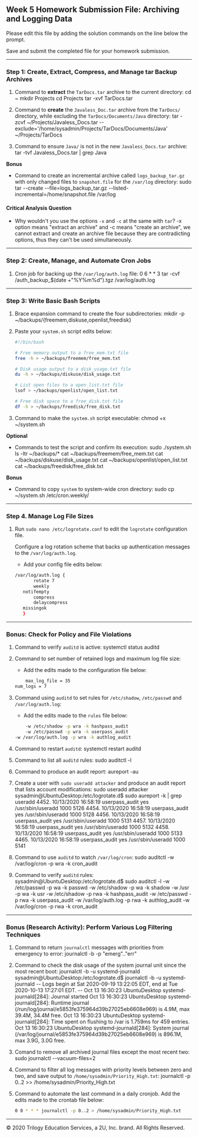 ## Week 5 Homework Submission File: Archiving and Logging Data

Please edit this file by adding the solution commands on the line below the prompt.

Save and submit the completed file for your homework submission.

---

### Step 1: Create, Extract, Compress, and Manage tar Backup Archives

1. Command to **extract** the `TarDocs.tar` archive to the current directory:
	cd ~
	mkdir Projects
	cd Projects 
	tar -xvf TarDocs.tar

2. Command to **create** the `Javaless_Doc.tar` archive from the `TarDocs/` directory, while excluding the `TarDocs/Documents/Java` directory:
	tar -zcvf ~/Projects/Javaless_Docs.tar --exclude='/home/sysadmin/Projects/TarDocs/Documents/Java' ~/Projects/TarDocs

3. Command to ensure `Java/` is not in the new `Javaless_Docs.tar` archive:
	tar -tvf Javaless_Docs.tar | grep Java

**Bonus** 
- Command to create an incremental archive called `logs_backup_tar.gz` with only changed files to `snapshot.file` for the `/var/log` directory:
	 sudo tar --create --file=logs_backup_tar.gz --listed-incremental=/home/snapshot.file /var/log


#### Critical Analysis Question

- Why wouldn't you use the options `-x` and `-c` at the same with `tar`?
-x option means "extract an archive" and -c means "create an archive", we cannot extract and create an archive file because they are contradicting options, thus they can't be used simultaneously.

---

### Step 2: Create, Manage, and Automate Cron Jobs

1. Cron job for backing up the `/var/log/auth.log` file:
0 6 * * 3 tar -cvf /auth_backup_$(date +"%Y%m%d").tgz /var/log/auth.log 

---

### Step 3: Write Basic Bash Scripts

1. Brace expansion command to create the four subdirectories:
	mkdir -p  ~/backups/{freemem,diskuse,openlist,freedisk}

2. Paste your `system.sh` script edits below:

    ```bash
    #!/bin/bash

	# Free memory output to a free_mem.txt file
	free -h > ~/backups/freemem/free_mem.txt

	# Disk usage output to a disk_usage.txt file
	du -h > ~/backups/diskuse/disk_usage.txt

	# List open files to a open_list.txt file
	lsof > ~/backups/openlist/open_list.txt

	# Free disk space to a free_disk.txt file
	df -h > ~/backups/freedisk/free_disk.txt
    ```

3. Command to make the `system.sh` script executable:
	 chmod +x ~/system.sh

**Optional**
- Commands to test the script and confirm its execution:
	sudo ./system.sh
	ls -ltr ~/backups/*
	cat ~/backups/freemem/free_mem.txt
	cat ~/backups/diskuse/disk_usage.txt
	cat ~/backups/openlist/open_list.txt
	cat ~/backups/freedisk/free_disk.txt

**Bonus**
- Command to copy `system` to system-wide cron directory:
	sudo cp ~/system.sh /etc/cron.weekly/
---

### Step 4. Manage Log File Sizes
 
1. Run `sudo nano /etc/logrotate.conf` to edit the `logrotate` configuration file. 

    Configure a log rotation scheme that backs up authentication messages to the `/var/log/auth.log`.

    - Add your config file edits below:

    ```bash
    /var/log/auth.log {
           rotate 7
           weekly
 	   notifempty
           compress
           delaycompress
	   missingok 
       }
    ```
---

### Bonus: Check for Policy and File Violations

1. Command to verify `auditd` is active:
	systemctl status auditd

2. Command to set number of retained logs and maximum log file size:

    - Add the edits made to the configuration file below:

    ```bash
    	max_log_file = 35
	num_logs = 7

    ```

3. Command using `auditd` to set rules for `/etc/shadow`, `/etc/passwd` and `/var/log/auth.log`:


    - Add the edits made to the `rules` file below:

    ```bash
    	-w /etc/shadow -p wra -k hashpass_audit
    	-w /etc/passwd -p wra -k userpass_audit
	-w /var/log/auth.log -p wra -k authlog_audit
    ```

4. Command to restart `auditd`: 
	systemctl restart auditd

5. Command to list all `auditd` rules:
	sudo auditctl -l

6. Command to produce an audit report:
	aureport -au

7. Create a user with `sudo useradd attacker` and produce an audit report that lists account modifications:
	sudo useradd attacker 
	sysadmin@UbuntuDesktop:/etc/logrotate.d$ sudo aureport -k | grep useradd
	4452. 10/13/2020 16:58:19 userpass_audit yes /usr/sbin/useradd 1000 5126
	4454. 10/13/2020 16:58:19 userpass_audit yes /usr/sbin/useradd 1000 5128
	4456. 10/13/2020 16:58:19 userpass_audit yes /usr/sbin/useradd 1000 5131
	4457. 10/13/2020 16:58:19 userpass_audit yes /usr/sbin/useradd 1000 5132
	4458. 10/13/2020 16:58:19 userpass_audit yes /usr/sbin/useradd 1000 5133
	4465. 10/13/2020 16:58:19 userpass_audit yes /usr/sbin/useradd 1000 5141


8. Command to use `auditd` to watch `/var/log/cron`:
	sudo auditctl -w /var/log/cron -p wra -k cron_audit

9. Command to verify `auditd` rules:
	sysadmin@UbuntuDesktop:/etc/logrotate.d$ sudo auditctl -l
	-w /etc/passwd -p wa -k passwd
	-w /etc/shadow -p wa -k shadow
	-w /usr -p wa -k usr
	-w /etc/shadow -p rwa -k hashpass_audit
	-w /etc/passwd -p rwa -k userpass_audit
	-w /var/log/auth.log -p rwa -k authlog_audit
	-w /var/log/cron -p rwa -k cron_audit

---

### Bonus (Research Activity): Perform Various Log Filtering Techniques

1. Command to return `journalctl` messages with priorities from emergency to error:
	journalctl -b  -p "emerg".."err"

1. Command to check the disk usage of the system journal unit since the most recent boot:
	journalctl -b -u systemd-journald
	sysadmin@UbuntuDesktop:/etc/logrotate.d$ journalctl -b -u systemd-journald
	-- Logs begin at Sat 2020-09-19 13:22:05 EDT, end at Tue 2020-10-13 17:27:01 EDT. --
	Oct 13 16:30:23 UbuntuDesktop systemd-journald[284]: Journal started
	Oct 13 16:30:23 UbuntuDesktop systemd-journald[284]: Runtime journal (/run/log/journal/e5853fe375964d39b27025eb6608e969) is 4.9M, max 39.4M, 34.4M free.
	Oct 13 16:30:23 UbuntuDesktop systemd-journald[284]: Time spent on flushing to /var is 1.759ms for 459 entries.
	Oct 13 16:30:23 UbuntuDesktop systemd-journald[284]: System journal (/var/log/journal/e5853fe375964d39b27025eb6608e969) is 896.1M, max 3.9G, 3.0G free.


1. Comand to remove all archived journal files except the most recent two:
	sudo journalctl --vacuum-files=2

1. Command to filter all log messages with priority levels between zero and two, and save output to `/home/sysadmin/Priority_High.txt`:
	journalctl -p 0..2 >> /home/sysadmin/Priority_High.txt

1. Command to automate the last command in a daily cronjob. Add the edits made to the crontab file below:

    ```bash
    0 0 * * * journalctl -p 0..2 > /home/sysadmin/Priority_High.txt
    ```

---
© 2020 Trilogy Education Services, a 2U, Inc. brand. All Rights Reserved.
